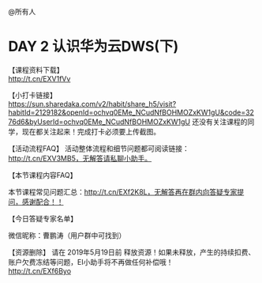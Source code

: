 @所有人
# DAY 2  认识华为云DWS(下)   
【课程资料下载】    
http://t.cn/EXV1fVv

【小打卡链接】    
https://sun.sharedaka.com/v2/habit/share_h5/visit?habitId=2129182&openId=ochvq0EMe_NCudNfBOHMOZxKW1gU&code=3276d6&byUserId=ochvq0EMe_NCudNfBOHMOZxKW1gU 
还没有关注课程的同学，现在都关注起来！完成打卡必须要上传截图。    

【活动流程FAQ】
活动整体流程和细节问题都可阅读链接：   
http://t.cn/EXV3MB5，无解答请私聊小助手。

【本节课程内容FAQ】


本节课程常见问题汇总：http://t.cn/EXf2K8L，无解答再在群内向答疑专家提问，感谢配合！！

【今日答疑专家名单】

微信昵称：曹鹏涛（用户群中可找到）

【资源删除】
请在 2019年5月19日前 释放资源！如果未释放，产生的持续扣费、账户欠费冻结等问题，EI小助手将不再做任何补偿哦！      
http://t.cn/EXf6Byo